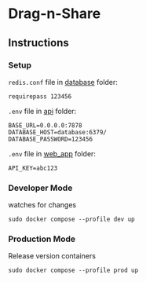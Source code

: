 # Drag-n-Share

## Instructions

### Setup
`redis.conf` file in [database](./database/) folder:
```
requirepass 123456
```

`.env` file in [api](./api/) folder:
```
BASE_URL=0.0.0.0:7878
DATABASE_HOST=database:6379/
DATABASE_PASSWORD=123456
```

`.env` file in [web_app](./web_app/) folder:
```
API_KEY=abc123
```

### Developer Mode
watches for changes

`sudo docker compose --profile dev up`

### Production Mode
Release version containers

`sudo docker compose --profile prod up`
